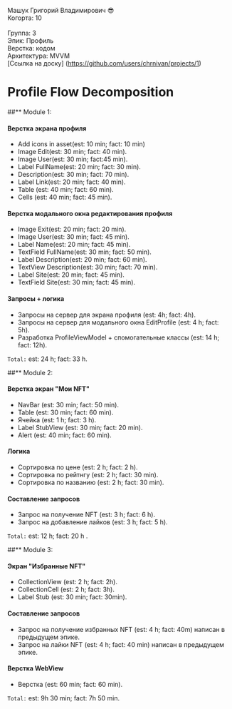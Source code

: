 Машук Григорий Владимирович :sunglasses:
<br /> Когорта: 10   
<br /> Группа: 3
<br /> Эпик: Профиль
<br /> Верстка: кодом
<br /> Архитектура: MVVM
<br /> [Ссылка на доску] (https://github.com/users/chrnivan/projects/1)

# Profile Flow Decomposition   

##** Module 1:

#### Верстка экрана профиля 
- Add icons in asset(est: 10 min; fact: 10 min)
- Image Edit(est: 30 min; fact: 40 min).
- Image User(est: 30 min; fact:45 min).
- Label FullName(est: 20 min; fact: 30 min).
- Description(est: 30 min; fact: 70 min).   
- Label Link(est: 20 min; fact: 40 min).
- Table (est: 40 min; fact: 60 min).
- Cells (est: 40 min; fact: 45 min).

#### Верстка модального окна редактирования профиля
- Image Exit(est: 20 min; fact: 20 min).
- Image User(est: 30 min; fact: 45 min).
- Label Name(est: 20 min; fact: 45 min).
- TextField FullName(est: 30 min; fact: 50 min).  
- Label Description(est: 20 min; fact: 60 min).
- TextView Description(est: 30 min; fact: 70 min).
- Label Site(est: 20 min; fact: 45 min).
- TextField Site(est: 30 min; fact: 45 min).

#### Запросы + логика
- Запросы на сервер для экрана профиля (est: 4h; fact: 4h).
- Запросы на сервер для модального окна EditProfile (est: 4 h; fact: 5h).
- Разработка ProfileViewModel + спомогательные классы (est: 14 h; fact: 12h).

`Total:` est: 24 h; fact: 33 h.

##** Module 2:

#### Верстка экран "Мои NFT"

- NavBar (est: 30 min; fact: 50 min).
- Table (est: 30 min; fact: 60 min).  
- Ячейка (est: 1 h; fact: 3 h).
- Label StubView (est: 30 min; fact: 20 min).
- Alert (est: 40 min; fact: 60 min).

#### Логика
- Сортировка по цене (est: 2 h; fact: 2 h).
- Сортировка по рейтнгу (est: 2 h; fact: 30 min).
- Сортировка по названию (est: 2 h; fact: 30 min).

#### Составление запросов
- Запрос на получение NFT (est: 3 h; fact: 6 h).
- Запрос на добавление лайков (est: 3 h; fact: 5 h).

`Total:` est: 12 h; fact: 20 h .

##** Module 3:

#### Экран "Избранные NFT"

- CollectionView (est: 2 h; fact:  2h).
- CollectionCell (est: 2 h; fact: 3h).
- Label Stub (est: 30 min; fact: 30min).                
                                                   
#### Составление запросов
- Запрос на получение избранных NFT (est: 4 h; fact: 40m) написан в предыдущем эпике.
- Запрос на лайки NFT (est: 4 h; fact: 40 min) написан в предыдущем эпике.

#### Верстка WebView
- Верстка (est: 60 min; fact: 60 min).

`Total:` est: 9h 30 min; fact: 7h 50 min.

